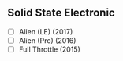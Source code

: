 ## Solid State Electronic
- [ ] Alien (LE) (2017)
- [ ] Alien (Pro) (2016)
- [ ] Full Throttle (2015)
